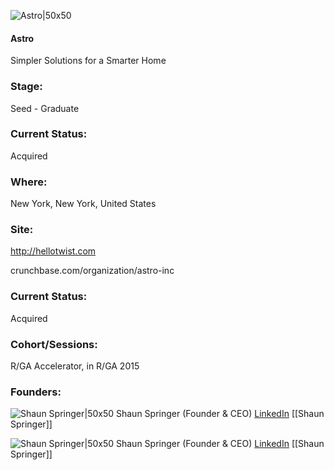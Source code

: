 

![Astro|50x50](https://apimg.techstars.com/connect/images/image_files/5449b92361072a887f000002/original/Logo.png)

#### Astro
Simpler Solutions for a Smarter Home

### Stage: 
Seed - Graduate 

### Current Status: 
Acquired

### Where:
New York, New York, United States

### Site:
http://hellotwist.com



crunchbase.com/organization/astro-inc

### Current Status: 
Acquired

### Cohort/Sessions: 
R/GA Accelerator, in R/GA 2015

### Founders: 

![Shaun Springer|50x50](https://apimg.techstars.com/connect/images/image_files/5474b7cbb47e60408d000004/original/springer.png) Shaun Springer (Founder & CEO) [LinkedIn](https://linkedin.com/in/shaunspringer) [[Shaun Springer]]

![Shaun Springer|50x50](https://apimg.techstars.com/connect/images/image_files/5474b7cbb47e60408d000004/original/springer.png) Shaun Springer (Founder & CEO) [LinkedIn](https://linkedin.com/in/shaunspringer) [[Shaun Springer]]


